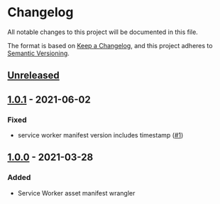 # Changelog

All notable changes to this project will be documented in this file.

The format is based on [Keep a Changelog](https://keepachangelog.com/en/1.0.0/),
and this project adheres to [Semantic Versioning](https://semver.org/spec/v2.0.0.html).

## [Unreleased]

## [1.0.1] - 2021-06-02

### Fixed

- service worker manifest version includes timestamp ([#1](https://github.com/codewithkyle/asset-manager/issues/1))

## [1.0.0] - 2021-03-28

### Added

- Service Worker asset manifest wrangler

[unreleased]: https://github.com/codewithkyle/asset-manager/compare/v1.0.1...HEAD
[1.0.1]: https://github.com/codewithkyle/asset-manager/releases/tag/v1.0.1
[1.0.0]: https://github.com/codewithkyle/asset-manager/releases/tag/v1.0.0
